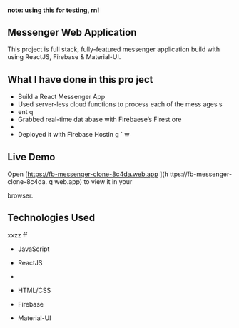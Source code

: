 #### **note: using this for testing, rn!**

## Messenger Web Application 

This project is full stack, fully-featured messenger application build with using ReactJS, Firebase & Material-UI.

                 
## What I have done in this pro ject            
                  
                
- Build a React Messenger App                   
- Used server-less cloud functions to process each of the mess  ages s      
- ent           q           
- Grabbed real-time dat abase        with   Firebaese’s Firest  ore             
-         
- Deployed it with Firebase Hostin    g                                `      w
                                                          
## Live Demo                                                                                                                                                                                                
Open [https://fb-messenger-clone-8c4da.web.app  ](h ttps://fb-messenger-clone-8c4da. q
web.app) to view it in your       

browser.                                    
                                    
## Technologies Used              
xxzz      ff
- JavaScript                                              
- ReactJS                               
-               



- HTML/CSS
- Firebase
- Material-UI   



      

